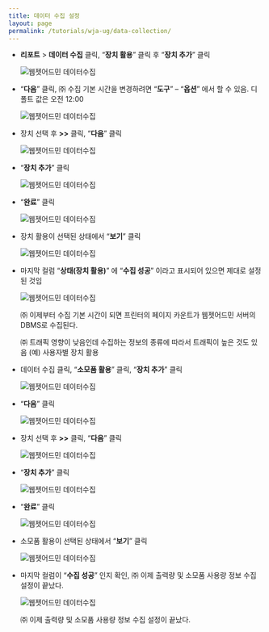 ```yaml
---
title: 데이터 수집 설정
layout: page
permalink: /tutorials/wja-ug/data-collection/
---
```

  * **리포트** > **데이터 수집** 클릭, “**장치 활용**” 클릭 후 “**장치 추가**” 클릭
  
    <img class="alignnone size-full wp-image-675" src="http://i0.wp.com/hpidemo.net/wp-content/uploads/2016/04/wja-ug-262.jpg?fit=639%2C444" alt="웹젯어드민 데이터수집" srcset="http://i0.wp.com/hpidemo.net/wp-content/uploads/2016/04/wja-ug-262.jpg?w=639 639w, http://i0.wp.com/hpidemo.net/wp-content/uploads/2016/04/wja-ug-262.jpg?resize=300%2C208 300w" sizes="(max-width: 639px) 100vw, 639px" data-recalc-dims="1" />
  * &#8220;**다음**&#8221; 클릭, ㈜ 수집 기본 시간을 변경하려면 “**도구**” – “**옵션**” 에서 할 수 있음. 디폴트 값은 오전 12:00
  
    <img class="alignnone size-full wp-image-676" src="http://i1.wp.com/hpidemo.net/wp-content/uploads/2016/04/wja-ug-263.jpg?fit=783%2C508" alt="웹젯어드민 데이터수집" srcset="http://i1.wp.com/hpidemo.net/wp-content/uploads/2016/04/wja-ug-263.jpg?w=783 783w, http://i1.wp.com/hpidemo.net/wp-content/uploads/2016/04/wja-ug-263.jpg?resize=300%2C195 300w, http://i1.wp.com/hpidemo.net/wp-content/uploads/2016/04/wja-ug-263.jpg?resize=768%2C498 768w" sizes="(max-width: 783px) 100vw, 783px" data-recalc-dims="1" />
  * 장치 선택 후 **>>** 클릭, &#8220;**다음**&#8221; 클릭
  
    <img class="alignnone size-full wp-image-677" src="http://i1.wp.com/hpidemo.net/wp-content/uploads/2016/04/wja-ug-264.jpg?fit=783%2C508" alt="웹젯어드민 데이터수집" srcset="http://i1.wp.com/hpidemo.net/wp-content/uploads/2016/04/wja-ug-264.jpg?w=783 783w, http://i1.wp.com/hpidemo.net/wp-content/uploads/2016/04/wja-ug-264.jpg?resize=300%2C195 300w, http://i1.wp.com/hpidemo.net/wp-content/uploads/2016/04/wja-ug-264.jpg?resize=768%2C498 768w" sizes="(max-width: 783px) 100vw, 783px" data-recalc-dims="1" />
  * &#8220;**장치 추가**&#8221; 클릭
  
    <img class="alignnone size-full wp-image-678" src="http://i2.wp.com/hpidemo.net/wp-content/uploads/2016/04/wja-ug-265.jpg?fit=783%2C508" alt="웹젯어드민 데이터수집" srcset="http://i2.wp.com/hpidemo.net/wp-content/uploads/2016/04/wja-ug-265.jpg?w=783 783w, http://i2.wp.com/hpidemo.net/wp-content/uploads/2016/04/wja-ug-265.jpg?resize=300%2C195 300w, http://i2.wp.com/hpidemo.net/wp-content/uploads/2016/04/wja-ug-265.jpg?resize=768%2C498 768w" sizes="(max-width: 783px) 100vw, 783px" data-recalc-dims="1" />
  * &#8220;**완료**&#8221; 클릭
  
    <img class="alignnone size-full wp-image-679" src="http://i0.wp.com/hpidemo.net/wp-content/uploads/2016/04/wja-ug-266.jpg?fit=783%2C508" alt="웹젯어드민 데이터수집" srcset="http://i0.wp.com/hpidemo.net/wp-content/uploads/2016/04/wja-ug-266.jpg?w=783 783w, http://i0.wp.com/hpidemo.net/wp-content/uploads/2016/04/wja-ug-266.jpg?resize=300%2C195 300w, http://i0.wp.com/hpidemo.net/wp-content/uploads/2016/04/wja-ug-266.jpg?resize=768%2C498 768w" sizes="(max-width: 783px) 100vw, 783px" data-recalc-dims="1" />
  * 장치 활용이 선택된 상태에서 “**보기**” 클릭
  
    <img class="alignnone size-full wp-image-680" src="http://i1.wp.com/hpidemo.net/wp-content/uploads/2016/04/wja-ug-267.jpg?fit=638%2C270" alt="웹젯어드민 데이터수집" srcset="http://i1.wp.com/hpidemo.net/wp-content/uploads/2016/04/wja-ug-267.jpg?w=638 638w, http://i1.wp.com/hpidemo.net/wp-content/uploads/2016/04/wja-ug-267.jpg?resize=300%2C127 300w" sizes="(max-width: 638px) 100vw, 638px" data-recalc-dims="1" />
  * 마지막 컬럼 “**상태(장치 활용)**” 에 “**수집 성공**” 이라고 표시되어 있으면 제대로 설정된 것임
  
    <img class="alignnone size-full wp-image-681" src="http://i0.wp.com/hpidemo.net/wp-content/uploads/2016/04/wja-ug-268.jpg?fit=903%2C222" alt="웹젯어드민 데이터수집" srcset="http://i0.wp.com/hpidemo.net/wp-content/uploads/2016/04/wja-ug-268.jpg?w=903 903w, http://i0.wp.com/hpidemo.net/wp-content/uploads/2016/04/wja-ug-268.jpg?resize=300%2C74 300w, http://i0.wp.com/hpidemo.net/wp-content/uploads/2016/04/wja-ug-268.jpg?resize=768%2C189 768w" sizes="(max-width: 903px) 100vw, 903px" data-recalc-dims="1" />
  
    ㈜ 이제부터 수집 기본 시간이 되면 프린터의 페이지 카운트가 웹젯어드민 서버의 DBMS로 수집된다.
  
    ㈜ 트래픽 영향이 낮음인데 수집하는 정보의 종류에 따라서 트래픽이 높은 것도 있음 (예) 사용자별 장치 활용
  * 데이터 수집 클릭, “**소모품 활용**” 클릭, “**장치 추가**” 클릭
  
    <img class="alignnone size-full wp-image-682" src="http://i0.wp.com/hpidemo.net/wp-content/uploads/2016/04/wja-ug-269.jpg?fit=638%2C374" alt="웹젯어드민 데이터수집" srcset="http://i0.wp.com/hpidemo.net/wp-content/uploads/2016/04/wja-ug-269.jpg?w=638 638w, http://i0.wp.com/hpidemo.net/wp-content/uploads/2016/04/wja-ug-269.jpg?resize=300%2C176 300w" sizes="(max-width: 638px) 100vw, 638px" data-recalc-dims="1" />
  * &#8220;**다음**&#8221; 클릭
  
    <img class="alignnone size-full wp-image-683" src="http://i2.wp.com/hpidemo.net/wp-content/uploads/2016/04/wja-ug-270.jpg?fit=783%2C508" alt="웹젯어드민 데이터수집" srcset="http://i2.wp.com/hpidemo.net/wp-content/uploads/2016/04/wja-ug-270.jpg?w=783 783w, http://i2.wp.com/hpidemo.net/wp-content/uploads/2016/04/wja-ug-270.jpg?resize=300%2C195 300w, http://i2.wp.com/hpidemo.net/wp-content/uploads/2016/04/wja-ug-270.jpg?resize=768%2C498 768w" sizes="(max-width: 783px) 100vw, 783px" data-recalc-dims="1" />
  * 장치 선택 후 **>>** 클릭, &#8220;**다음**&#8221; 클릭
  
    <img class="alignnone size-full wp-image-684" src="http://i1.wp.com/hpidemo.net/wp-content/uploads/2016/04/wja-ug-271.jpg?fit=783%2C508" alt="웹젯어드민 데이터수집" srcset="http://i1.wp.com/hpidemo.net/wp-content/uploads/2016/04/wja-ug-271.jpg?w=783 783w, http://i1.wp.com/hpidemo.net/wp-content/uploads/2016/04/wja-ug-271.jpg?resize=300%2C195 300w, http://i1.wp.com/hpidemo.net/wp-content/uploads/2016/04/wja-ug-271.jpg?resize=768%2C498 768w" sizes="(max-width: 783px) 100vw, 783px" data-recalc-dims="1" />
  * &#8220;**장치 추가**&#8221; 클릭
  
    <img class="alignnone size-full wp-image-685" src="http://i0.wp.com/hpidemo.net/wp-content/uploads/2016/04/wja-ug-272.jpg?fit=783%2C508" alt="웹젯어드민 데이터수집" srcset="http://i0.wp.com/hpidemo.net/wp-content/uploads/2016/04/wja-ug-272.jpg?w=783 783w, http://i0.wp.com/hpidemo.net/wp-content/uploads/2016/04/wja-ug-272.jpg?resize=300%2C195 300w, http://i0.wp.com/hpidemo.net/wp-content/uploads/2016/04/wja-ug-272.jpg?resize=768%2C498 768w" sizes="(max-width: 783px) 100vw, 783px" data-recalc-dims="1" />
  * &#8220;**완료**&#8221; 클릭
  
    <img class="alignnone size-full wp-image-686" src="http://i2.wp.com/hpidemo.net/wp-content/uploads/2016/04/wja-ug-273.jpg?fit=783%2C508" alt="웹젯어드민 데이터수집" srcset="http://i2.wp.com/hpidemo.net/wp-content/uploads/2016/04/wja-ug-273.jpg?w=783 783w, http://i2.wp.com/hpidemo.net/wp-content/uploads/2016/04/wja-ug-273.jpg?resize=300%2C195 300w, http://i2.wp.com/hpidemo.net/wp-content/uploads/2016/04/wja-ug-273.jpg?resize=768%2C498 768w" sizes="(max-width: 783px) 100vw, 783px" data-recalc-dims="1" />
  * 소모품 활용이 선택된 상태에서 &#8220;**보기**&#8221; 클릭
  
    <img class="alignnone size-full wp-image-687" src="http://i0.wp.com/hpidemo.net/wp-content/uploads/2016/04/wja-ug-274.jpg?fit=639%2C368" alt="웹젯어드민 데이터수집" srcset="http://i0.wp.com/hpidemo.net/wp-content/uploads/2016/04/wja-ug-274.jpg?w=639 639w, http://i0.wp.com/hpidemo.net/wp-content/uploads/2016/04/wja-ug-274.jpg?resize=300%2C173 300w" sizes="(max-width: 639px) 100vw, 639px" data-recalc-dims="1" />
  * 마지막 컬럼이 &#8220;**수집 성공**&#8221; 인지 확인, ㈜ 이제 출력량 및 소모품 사용량 정보 수집 설정이 끝났다.
  
    <img class="alignnone size-full wp-image-688" src="http://i2.wp.com/hpidemo.net/wp-content/uploads/2016/04/wja-ug-275.jpg?fit=902%2C249" alt="웹젯어드민 데이터수집" srcset="http://i2.wp.com/hpidemo.net/wp-content/uploads/2016/04/wja-ug-275.jpg?w=902 902w, http://i2.wp.com/hpidemo.net/wp-content/uploads/2016/04/wja-ug-275.jpg?resize=300%2C83 300w, http://i2.wp.com/hpidemo.net/wp-content/uploads/2016/04/wja-ug-275.jpg?resize=768%2C212 768w" sizes="(max-width: 902px) 100vw, 902px" data-recalc-dims="1" />
  
    ㈜ 이제 출력량 및 소모품 사용량 정보 수집 설정이 끝났다.